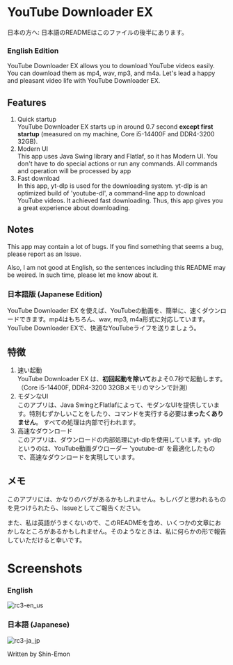 # YouTube Downloader EX

日本の方へ: 日本語のREADMEはこのファイルの後半にあります。


### English Edition
YouTube Downloader EX allows you to download YouTube videos easily.
You can download them as mp4, wav, mp3, and m4a.
Let's lead a happy and pleasant video life with YouTube Downloader EX.

## Features

1. Quick startup  
   YouTube Downloader EX starts up in around 0.7 second **except first startup** (measured on my machine, Core i5-14400F and DDR4-3200 32GB).
2. Modern UI  
   This app uses Java Swing library and Flatlaf, so it has Modern UI.
   You don't have to do special actions or run any commands.
   All commands and operation will be processed by app
3. Fast download  
   In this app, yt-dlp is used for the downloading system. yt-dlp is an optimized build of 'youtube-dl', a command-line app to download YouTube videos. It achieved fast downloading.
   Thus, this app gives you a great experience about downloading.

## Notes

This app may contain a lot of bugs. If you find something that seems a bug, please report as an Issue.

Also, I am not good at English, so the sentences including this README may be weired.
In such time, please let me know about it.

### 日本語版 (Japanese Edition)
YouTube Downloader EX を使えば、YouTubeの動画を、簡単に、速くダウンロードできます。mp4はもちろん、wav, mp3, m4a形式に対応しています。YouTube Downloader EXで、快適なYouTubeライフを送りましょう。

## 特徴

1. 速い起動  
   YouTube Downloader EX は、**初回起動を除いて**およそ0.7秒で起動します。（Core i5-14400F, DDR4-3200 32GBメモリのマシンで計測）
2. モダンなUI  
   このアプリは、Java SwingとFlatlafによって、モダンなUIを提供しています。特別むずかしいことをしたり、コマンドを実行する必要は**まったくありません**。
   すべての処理は内部で行われます。
3. 高速なダウンロード  
   このアプリは、ダウンロードの内部処理にyt-dlpを使用しています。yt-dlpというのは、YouTube動画ダウローダー 'youtube-dl' を最適化したもので、高速なダウンロードを実現しています。

## メモ

このアプリには、かなりのバグがあるかもしれません。もしバグと思われるものを見つけられたら、Issueとしてご報告ください。

また、私は英語がうまくないので、このREADMEを含め、いくつかの文章におかしなところがあるかもしれません。そのようなときは、私に何らかの形で報告していただけると幸いです。

# Screenshots

### English
![rc3-en_us](https://github.com/user-attachments/assets/dc28a3e1-25dd-4b19-a3e5-c3239ed1e252 "Screenshot (English)")

### 日本語 (Japanese)
![rc3-ja_jp](https://github.com/user-attachments/assets/2c8adcde-7071-49bd-9d5a-107ca0a9d94c "スクリーンショット (日本語)")

Written by Shin-Emon